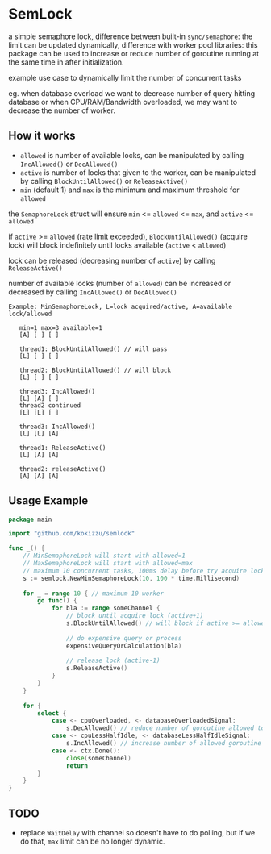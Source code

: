 
# SemLock

a simple semaphore lock, difference between built-in `sync/semaphore`: the limit can be updated dynamically, difference with worker pool libraries: this package can be used to increase or reduce number of goroutine running at the same time in after initialization.

example use case to dynamically limit the number of concurrent tasks

eg. when database overload we want to decrease number of query hitting database or when CPU/RAM/Bandwidth overloaded, we may want to decrease the number of worker.


## How it works

- `allowed` is number of available locks, can be manipulated by calling `IncAllowed()` or `DecAllowed()`
- `active` is number of locks that given to the worker, can be manipulated by calling `BlockUntilAllowed()` or `ReleaseActive()`
- `min` (default 1) and `max` is the minimum and maximum threshold for `allowed`

the `SemaphoreLock` struct will ensure `min` <= `allowed` <= `max`, and `active` <= `allowed`

if `active` >= `allowed` (rate limit exceeded), `BlockUntilAllowed()` (acquire lock) will block indefinitely until locks available (`active` < `allowed`)

lock can be released (decreasing number of `active`) by calling `ReleaseActive()`

number of available locks (number of `allowed`) can be increased or decreased by calling `IncAllowed()` or `DecAllowed()`

```
Example: MinSemaphoreLock, L=lock acquired/active, A=available lock/allowed

   min=1 max=3 available=1
   [A] [ ] [ ]

   thread1: BlockUntilAllowed() // will pass
   [L] [ ] [ ]

   thread2: BlockUntilAllowed() // will block
   [L] [ ] [ ]

   thread3: IncAllowed()
   [L] [A] [ ]
   thread2 continued
   [L] [L] [ ]

   thread3: IncAllowed()
   [L] [L] [A]

   thread1: ReleaseActive()
   [L] [A] [A]

   thread2: releaseActive()
   [A] [A] [A]
```

## Usage Example

```go
package main

import "github.com/kokizzu/semlock"

func _() {
    // MinSemaphoreLock will start with allowed=1
    // MaxSemaphoreLock will start with allowed=max
    // maximum 10 concurrent tasks, 100ms delay before try acquire lock again
    s := semlock.NewMinSemaphoreLock(10, 100 * time.Millisecond)
    
    for _ = range 10 { // maximum 10 worker
        go func() {
            for bla := range someChannel {
                // block until acquire lock (active+1)
                s.BlockUntilAllowed() // will block if active >= allowed
                
                // do expensive query or process
                expensiveQueryOrCalculation(bla)
                
                // release lock (active-1)
                s.ReleaseActive() 
            }
        }
    }
    
    for {
        select {
            case <- cpuOverloaded, <- databaseOverloadedSignal:
                s.DecAllowed() // reduce number of goroutine allowed to progress
            case <- cpuLessHalfIdle, <- databaseLessHalfIdleSignal:
                s.IncAllowed() // increase number of allowed goroutine progressing
            case <- ctx.Done():
                close(someChannel)
                return
        }
    }
}
```

## TODO

- replace `WaitDelay` with channel so doesn't have to do polling, but if we do that, `max` limit can be no longer dynamic.
